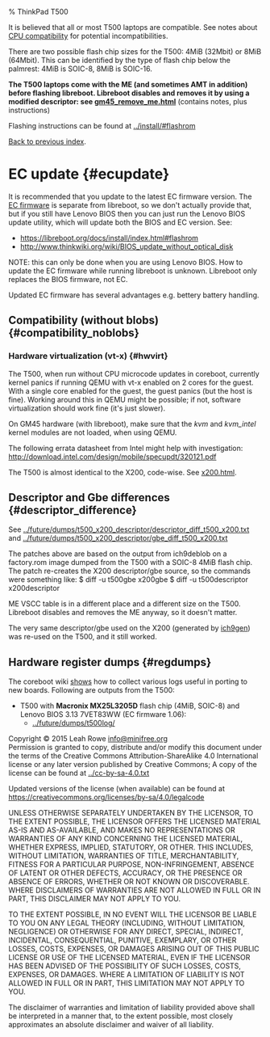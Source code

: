% ThinkPad T500 

It is believed that all or most T500 laptops are compatible. See notes
about [CPU
compatibility](../install/t500_external.html#cpu_compatibility) for
potential incompatibilities.

There are two possible flash chip sizes for the T500: 4MiB (32Mbit) or
8MiB (64Mbit). This can be identified by the type of flash chip below
the palmrest: 4MiB is SOIC-8, 8MiB is SOIC-16.

**The T500 laptops come with the ME (and sometimes AMT in addition)
before flashing libreboot. Libreboot disables and removes it by using a
modified descriptor: see [gm45\_remove\_me.html](gm45_remove_me.html)**
(contains notes, plus instructions)

Flashing instructions can be found at
[../install/\#flashrom](../install/#flashrom)

[Back to previous index](./).

EC update {#ecupdate}
=========

It is recommended that you update to the latest EC firmware version. The
[EC firmware](https://libreboot.org/faq/#firmware-ec) is separate from
libreboot, so we don't actually provide that, but if you still have
Lenovo BIOS then you can just run the Lenovo BIOS update utility, which
will update both the BIOS and EC version. See:

-   <https://libreboot.org/docs/install/index.html#flashrom>
-   <http://www.thinkwiki.org/wiki/BIOS_update_without_optical_disk>

NOTE: this can only be done when you are using Lenovo BIOS. How to
update the EC firmware while running libreboot is unknown. Libreboot
only replaces the BIOS firmware, not EC.

Updated EC firmware has several advantages e.g. bettery battery
handling.

Compatibility (without blobs) {#compatibility_noblobs}
-----------------------------

### Hardware virtualization (vt-x) {#hwvirt}

The T500, when run without CPU microcode updates in coreboot, currently
kernel panics if running QEMU with vt-x enabled on 2 cores for the
guest. With a single core enabled for the guest, the guest panics (but
the host is fine). Working around this in QEMU might be possible; if
not, software virtualization should work fine (it's just slower).

On GM45 hardware (with libreboot), make sure that the *kvm* and
*kvm\_intel* kernel modules are not loaded, when using QEMU.

The following errata datasheet from Intel might help with investigation:
<http://download.intel.com/design/mobile/specupdt/320121.pdf>

The T500 is almost identical to the X200, code-wise. See
[x200.html](x200.html).

Descriptor and Gbe differences {#descriptor_difference}
------------------------------

See
[../future/dumps/t500\_x200\_descriptor/descriptor\_diff\_t500\_x200.txt](../future/dumps/t500_x200_descriptor/descriptor_diff_t500_x200.txt)
and
[../future/dumps/t500\_x200\_descriptor/gbe\_diff\_t500\_x200.txt](../future/dumps/t500_x200_descriptor/gbe_diff_t500_x200.txt)

The patches above are based on the output from ich9deblob on a
factory.rom image dumped from the T500 with a SOIC-8 4MiB flash chip.
The patch re-creates the X200 descriptor/gbe source, so the commands
were something like:
    $ diff -u t500gbe x200gbe
    $ diff -u t500descriptor x200descriptor

ME VSCC table is in a different place and a different size on the T500.
Libreboot disables and removes the ME anyway, so it doesn't matter.

The very same descriptor/gbe used on the X200 (generated by
[ich9gen](gm45_remove_me.html#ich9gen)) was re-used on the T500, and it
still worked.

Hardware register dumps {#regdumps}
-----------------------

The coreboot wiki
[shows](http://www.coreboot.org/Motherboard_Porting_Guide) how to
collect various logs useful in porting to new boards. Following are
outputs from the T500:

-   T500 with **Macronix MX25L3205D** flash chip (4MiB, SOIC-8) and
    Lenovo BIOS 3.13 7VET83WW (EC firmware 1.06):
    -   [../future/dumps/t500log/](../future/dumps/t500log/)

Copyright © 2015 Leah Rowe <info@minifree.org>\
Permission is granted to copy, distribute and/or modify this document
under the terms of the Creative Commons Attribution-ShareAlike 4.0
International license or any later version published by Creative
Commons; A copy of the license can be found at
[../cc-by-sa-4.0.txt](../cc-by-sa-4.0.txt)

Updated versions of the license (when available) can be found at
<https://creativecommons.org/licenses/by-sa/4.0/legalcode>

UNLESS OTHERWISE SEPARATELY UNDERTAKEN BY THE LICENSOR, TO THE EXTENT
POSSIBLE, THE LICENSOR OFFERS THE LICENSED MATERIAL AS-IS AND
AS-AVAILABLE, AND MAKES NO REPRESENTATIONS OR WARRANTIES OF ANY KIND
CONCERNING THE LICENSED MATERIAL, WHETHER EXPRESS, IMPLIED, STATUTORY,
OR OTHER. THIS INCLUDES, WITHOUT LIMITATION, WARRANTIES OF TITLE,
MERCHANTABILITY, FITNESS FOR A PARTICULAR PURPOSE, NON-INFRINGEMENT,
ABSENCE OF LATENT OR OTHER DEFECTS, ACCURACY, OR THE PRESENCE OR ABSENCE
OF ERRORS, WHETHER OR NOT KNOWN OR DISCOVERABLE. WHERE DISCLAIMERS OF
WARRANTIES ARE NOT ALLOWED IN FULL OR IN PART, THIS DISCLAIMER MAY NOT
APPLY TO YOU.

TO THE EXTENT POSSIBLE, IN NO EVENT WILL THE LICENSOR BE LIABLE TO YOU
ON ANY LEGAL THEORY (INCLUDING, WITHOUT LIMITATION, NEGLIGENCE) OR
OTHERWISE FOR ANY DIRECT, SPECIAL, INDIRECT, INCIDENTAL, CONSEQUENTIAL,
PUNITIVE, EXEMPLARY, OR OTHER LOSSES, COSTS, EXPENSES, OR DAMAGES
ARISING OUT OF THIS PUBLIC LICENSE OR USE OF THE LICENSED MATERIAL, EVEN
IF THE LICENSOR HAS BEEN ADVISED OF THE POSSIBILITY OF SUCH LOSSES,
COSTS, EXPENSES, OR DAMAGES. WHERE A LIMITATION OF LIABILITY IS NOT
ALLOWED IN FULL OR IN PART, THIS LIMITATION MAY NOT APPLY TO YOU.

The disclaimer of warranties and limitation of liability provided above
shall be interpreted in a manner that, to the extent possible, most
closely approximates an absolute disclaimer and waiver of all liability.

